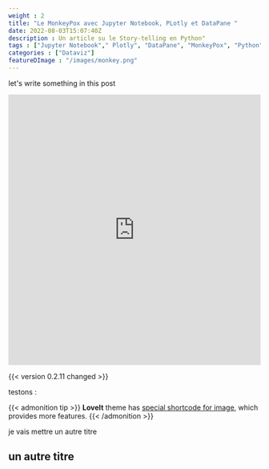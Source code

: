 ```yaml
---
weight : 2
title: "Le MonkeyPox avec Jupyter Notebook, PLotly et DataPane "
date: 2022-08-03T15:07:40Z
description : Un article su le Story-telling en Python"
tags : ["Jupyter Notebook"," Plotly", "DataPane", "MonkeyPox", "Python" ]
categories : ["Dataviz"]
featureDImage : "/images/monkey.png"
---
```


let's write something in this  post 


<iframe src="https://datapane.com/reports/E7ydRP3/monkeypox2/embed/" width="100%" height="540px" style="border: none;">IFrame not supported</iframe>

{{< version 0.2.11 changed >}}

testons : 

{{< admonition tip >}}
**LoveIt** theme has [special shortcode for image](../theme-documentation-extended-shortcodes#image), which provides more features.
{{< /admonition >}}


<i class="fa-duotone fa-chart-simple"></i>



je vais mettre un autre titre

##  un autre titre